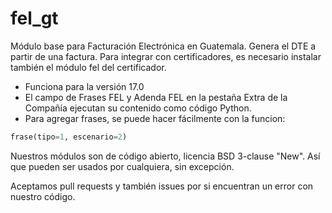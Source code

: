 # fel_gt
Módulo base para Facturación Electrónica en Guatemala. Genera el DTE a partir de una factura. Para integrar con certificadores, es necesario instalar también el módulo fel del certificador.

- Funciona para la versión 17.0
- El campo de Frases FEL y Adenda FEL en la pestaña Extra de la Compañía ejecutan su contenido como código Python.
- Para agregar frases, se puede hacer fácilmente con la funcion:

```python
frase(tipo=1, escenario=2)
```

Nuestros módulos son de código abierto, licencia BSD 3-clause "New". Así que pueden ser usados por cualquiera, sin excepción.

Aceptamos pull requests y también issues por si encuentran un error con nuestro código.
